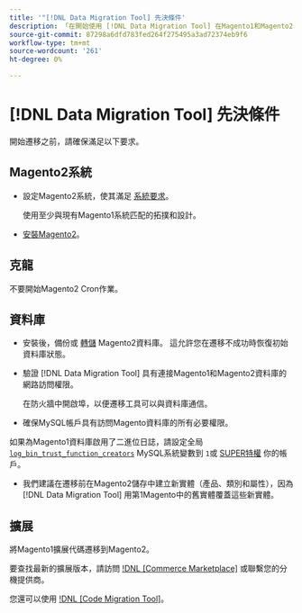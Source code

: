 ```yaml
---
title: '"[!DNL Data Migration Tool] 先決條件'
description: 「在開始使用 [!DNL Data Migration Tool] 在Magento1和Magento2之間傳輸資料。」
source-git-commit: 87298a6dfd783fed264f275495a3ad72374eb9f6
workflow-type: tm+mt
source-wordcount: '261'
ht-degree: 0%

---
```



# [!DNL Data Migration Tool] 先決條件

開始遷移之前，請確保滿足以下要求。

## Magento2系統

* 設定Magento2系統，使其滿足 [系統要求](https://devdocs.magento.com/guides/v2.4/install-gde/system-requirements.html)。

   使用至少與現有Magento1系統匹配的拓撲和設計。

* [安裝Magento2](https://devdocs.magento.com/guides/v2.4/install-gde/bk-install-guide.html)。

## 克龍

不要開始Magento2 Cron作業。

## 資料庫

* 安裝後，備份或 [轉儲](https://dev.mysql.com/doc/refman/8.0/en/mysqldump.html) Magento2資料庫。 這允許您在遷移不成功時恢復初始資料庫狀態。

* 驗證 [!DNL Data Migration Tool] 具有連接Magento1和Magento2資料庫的網路訪問權限。

   在防火牆中開啟埠，以便遷移工具可以與資料庫通信。

* 確保MySQL帳戶具有訪問Magento資料庫的所有必要權限。

如果為Magento1資料庫啟用了二進位日誌，請設定全局 [`log_bin_trust_function_creators`](https://dev.mysql.com/doc/refman/5.7/en/server-system-variables.html#sysvar_log_bin_trust_function_creators) MySQL系統變數到 `1`或 [SUPER特權](https://dev.mysql.com/doc/refman/5.7/en/privileges-provided.html#priv_super) 你的帳戶。

* 我們建議在遷移前在Magento2儲存中建立新實體（產品、類別和屬性），因為 [!DNL Data Migration Tool] 用第1Magento中的舊實體覆蓋這些新實體。

## 擴展

將Magento1擴展代碼遷移到Magento2。

要查找最新的擴展版本，請訪問 [!DNL [Commerce Marketplace]](https://marketplace.magento.com/) 或聯繫您的分機提供商。

您還可以使用 [!DNL [Code Migration Tool]](https://github.com/magento-commerce/code-migration/blob/develop/README.md)。
